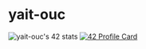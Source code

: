 # yait-ouc

![yait-ouc's 42 stats](https://badge42.herokuapp.com/api/stats/yait-ouc?darkmode=true&cursus=42cursus)
[![42 Profile Card](https://1337-readme.vercel.app/api/profile?cursus=42cursus&dark=true&login=yait-ouc)](https://github.com/mohouyizme/1337-readme)
